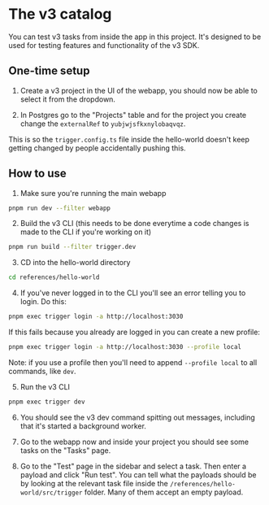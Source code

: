 # The v3 catalog

You can test v3 tasks from inside the app in this project. It's designed to be used for testing features and functionality of the v3 SDK.

## One-time setup

1. Create a v3 project in the UI of the webapp, you should now be able to select it from the dropdown.

2. In Postgres go to the "Projects" table and for the project you create change the `externalRef` to `yubjwjsfkxnylobaqvqz`.

This is so the `trigger.config.ts` file inside the hello-world doesn't keep getting changed by people accidentally pushing this.

## How to use

1. Make sure you're running the main webapp

```bash
pnpm run dev --filter webapp
```

2. Build the v3 CLI (this needs to be done everytime a code changes is made to the CLI if you're working on it)

```bash
pnpm run build --filter trigger.dev
```

3. CD into the hello-world directory

```bash
cd references/hello-world
```

4. If you've never logged in to the CLI you'll see an error telling you to login. Do this:

```bash
pnpm exec trigger login -a http://localhost:3030
```

If this fails because you already are logged in you can create a new profile:

```bash
pnpm exec trigger login -a http://localhost:3030 --profile local
```

Note: if you use a profile then you'll need to append `--profile local` to all commands, like `dev`.

5. Run the v3 CLI

```bash
pnpm exec trigger dev
```

6. You should see the v3 dev command spitting out messages, including that it's started a background worker.

7. Go to the webapp now and inside your project you should see some tasks on the "Tasks" page.

8. Go to the "Test" page in the sidebar and select a task. Then enter a payload and click "Run test". You can tell what the payloads should be by looking at the relevant task file inside the `/references/hello-world/src/trigger` folder. Many of them accept an empty payload.
